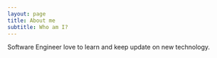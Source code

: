 ```yaml
---
layout: page
title: About me
subtitle: Who am I?
---
```


Software Engineer love to learn and keep update on new technology. 
